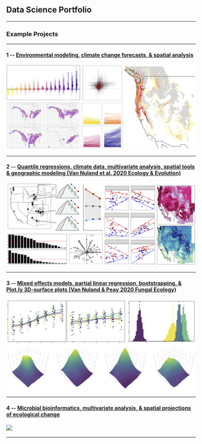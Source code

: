 ## Data Science Portfolio

---

### Example Projects

---

#### 1 -- [Environmental modeling, climate change forecasts, & spatial analysis](http://example.com/)

<img src="images/TreeFungal_overlap.png?raw=true"/>

---

#### 2 -- [Quantile regressions, climate data, multivariate analysis, spatial tools & geographic modeling (Van Nuland et al. 2020 Ecology & Evolution)](/TraitClimate_page.md)

<img src="images/Trait_range_fig2.png?raw=true"/>

---

#### 3 -- [Mixed effects models, partial linear regression, bootstrapping, & Plot.ly 3D-surface plots (Van Nuland & Peay 2020 Fungal Ecology)](https://mvannuland.github.io/pinus_myc_page/)

<img src="images/PinucMyc_coverfig.png?raw=true"/>

---

#### 4 -- [Microbial bioinformatics, multivariate analysis, & spatial projections of ecological change](http://example.com/)

<img src="images/dummy_thumbnail.jpg?raw=true"/>

---

